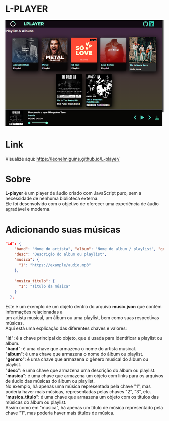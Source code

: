 # L-PLAYER

![alt text](img/print2.png?raw=true)

# Link

Visualize aqui: https://leonelmiguins.github.io/L-player/

# Sobre

**L-player** é um player de áudio criado com JavaScript puro, sem a necessidade de nenhuma biblioteca externa.<br>
Ele foi desenvolvido com o objetivo de oferecer uma experiência de áudio agradável e moderna.

# Adicionando suas músicas

```json
"id": {
    "band": "Nome do artista", "album": "Nome do album / playlist", "genero": "Genero",
    "desc": "Descrição do album ou playlist",
    "musica": {
      "1": "https://example/audio.mp3"
    },
  
    "musica_titulo": {
      "1": "Titulo da música"
    }
  },
```

Este é  um exemplo de um objeto dentro do arquivo **music.json** que contém informações relacionadas a<br>
um artista musical, um álbum ou uma playlist, bem como suas respectivas músicas.<br>
Aqui está uma explicação das diferentes chaves e valores:

"**id**": é a chave principal do objeto, que é usada para identificar a playlist ou album.<br>
"**band**": é uma chave que armazena o nome do artista musical.<br>
"**album**": é uma chave que armazena o nome do álbum ou playlist.<br>
"**genero**": é uma chave que armazena o gênero musical do álbum ou playlist.<br>
"**desc**": é uma chave que armazena uma descrição do álbum ou playlist.<br>
"**musica**": é uma chave que armazena um objeto com links para os arquivos de áudio das músicas do álbum ou playlist.<br>
No exemplo, há apenas uma música representada pela chave "1", mas poderia haver mais músicas, representadas pelas chaves "2", "3", etc.<br>
"**musica_titulo**": é uma chave que armazena um objeto com os títulos das músicas do álbum ou playlist.<br>
Assim como em "musica", há apenas um título de música representado pela chave "1", mas poderia haver mais títulos de música.<br>




